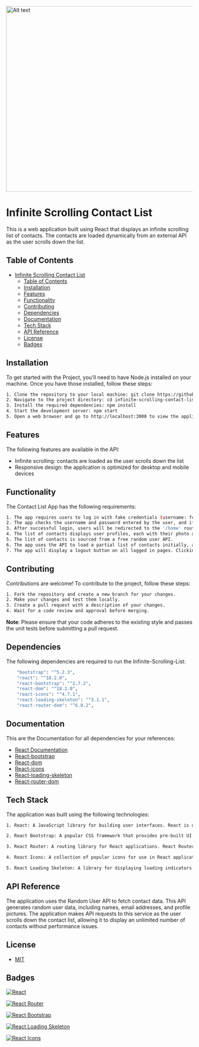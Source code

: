 
<img src="https://mooditude.app/wp-content/uploads/2022/01/aimless-scrolling.jpeg" alt="Alt text" title="Optional title" height="500" width="900">

# Infinite Scrolling Contact List
This is a web application built using React that displays an infinite scrolling list of contacts. The contacts are loaded dynamically from an external API as the user scrolls down the list.

## Table of Contents

- [Infinite Scrolling Contact List](#infinite-scrolling-contact-list)
  - [Table of Contents](#table-of-contents)
  - [Installation](#installation)
  - [Features](#features)
  - [Functionality](#functionality)
  - [Contributing](#contributing)
  - [Dependencies](#dependencies)
  - [Documentation](#documentation)
  - [Tech Stack](#tech-stack)
  - [API Reference](#api-reference)
  - [License](#license)
  - [Badges](#badges)

## Installation
To get started with the Project, you'll need to have Node.js installed on your machine. Once you have those installed, follow these steps:
```bash
1. Clone the repository to your local machine: git clone https://github.com/your-username/infinite-scrolling-contact-list.git
2. Navigate to the project directory: cd infinite-scrolling-contact-list
3. Install the required dependencies: npm install
4. Start the development server: npm start
5. Open a web browser and go to http://localhost:3000 to view the application.rt
```
## Features

The following features are available in the API:

- Infinite scrolling: contacts are loaded as the user scrolls down the list
- Responsive design: the application is optimized for desktop and mobile devices

## Functionality
The Contact List App has the following requirements:
``` bash
1. The app requires users to log in with fake credentials (username: foo, password: bar) before accessing the main list of contacts.
2. The app checks the username and password entered by the user, and if they match the expected values, the user is granted access to the main list of contacts.
3. After successful login, users will be redirected to the '/home' route where the main list of contacts will be displayed. 
4. The list of contacts displays user profiles, each with their photo and other relevant details, such as their name, email address, phone number, and location.
5. The list of contacts is sourced from a free random user API. 
6. The app uses the API to load a partial list of contacts initially, and as the user scrolls to the end of the list, it will show loading feedback and load more contacts after a delay of 1 second. The app implements infinite scrolling to provide a smooth user experience.
7. The app will display a logout button on all logged in pages. Clicking on this button will log the user out of their account and redirect them to the login page.
```
## Contributing

Contributions are welcome! To contribute to the project, follow these steps:
```bash
1. Fork the repository and create a new branch for your changes.
2. Make your changes and test them locally.
3. Create a pull request with a description of your changes.
4. Wait for a code review and approval before merging.
```
**Note**: Please ensure that your code adheres to the existing style and passes the unit tests before submitting a pull request.

## Dependencies
The following dependencies are required to run the Infinite-Scrolling-List:

```bash
    "bootstrap": "^5.2.3",
    "react": "^18.2.0",
    "react-bootstrap": "^2.7.2",
    "react-dom": "^18.2.0",
    "react-icons": "^4.7.1",
    "react-loading-skeleton": "^3.1.1",
    "react-router-dom": "^6.0.2",
```

## Documentation
This are the Documentation for all dependencies for your references:
- [React Documentation](https://reactjs.org/docs/getting-started.html)
- [React-bootstrap](https://react-bootstrap.github.io/)
- [React-dom](https://reactjs.org/docs/react-dom.html)
- [React-icons](https://react-icons.github.io/react-icons/)
- [React-loading-skeleton](https://github.com/dvtng/react-loading-skeleton)
- [React-router-dom](https://reactrouter.com/docs)

## Tech Stack
The application was built using the following technologies:
```bash
1. React: A JavaScript library for building user interfaces. React is used to create reusable UI components that can be combined to create complex web applications.

2. React Bootstrap: A popular CSS framework that provides pre-built UI components for use in React applications. React Bootstrap is used to style the contact list and make it look great on any device.

3. React Router: A routing library for React applications. React Router is used to manage the navigation between different views in the application.

4. React Icons: A collection of popular icons for use in React applications. React Icons is used to display icons in the search and sorting buttons.

5. React Loading Skeleton: A library for displaying loading indicators in React applications. React Loading Skeleton is used to display a loading indicator while the contact list is being fetched from the API.
```

## API Reference
The application uses the Random User API to fetch contact data. This API generates random user data, including names, email addresses, and profile pictures. The application makes API requests to this service as the user scrolls down the contact list, allowing it to display an unlimited number of contacts without performance issues.

## License
- [MIT](https://choosealicense.com/licenses/mit/)

## Badges
[![React](https://img.shields.io/badge/React-17.0.2-blue)](https://reactjs.org/)

[![React Router](https://img.shields.io/badge/React_Router-5.2.0-green)](https://reactrouter.com/)

[![React Bootstrap](https://img.shields.io/npm/v/react-bootstrap.svg)](https://www.npmjs.com/package/react-bootstrap)

[![React Loading Skeleton](https://img.shields.io/npm/v/react-loading-skeleton.svg)](https://www.npmjs.com/package/react-loading-skeleton)

[![React Icons](https://img.shields.io/npm/v/react-icons.svg)](https://www.npmjs.com/package/react-icons)
